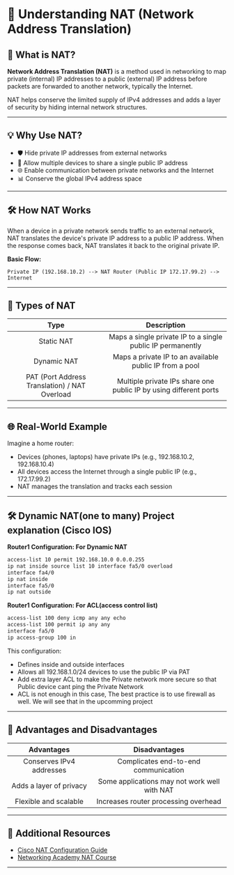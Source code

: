 # 📲 Understanding NAT (Network Address Translation)

## 📄 What is NAT?
**Network Address Translation (NAT)** is a method used in networking to map private (internal) IP addresses to a public (external) IP address before packets are forwarded to another network, typically the Internet.

NAT helps conserve the limited supply of IPv4 addresses and adds a layer of security by hiding internal network structures.

---

## 💡 Why Use NAT?
- 🛡️ Hide private IP addresses from external networks
- 🧬 Allow multiple devices to share a single public IP address
- 🌐 Enable communication between private networks and the Internet
- 📊 Conserve the global IPv4 address space

---

## 🛠️ How NAT Works
When a device in a private network sends traffic to an external network, NAT translates the device's private IP address to a public IP address. When the response comes back, NAT translates it back to the original private IP.

**Basic Flow:**
```
Private IP (192.168.10.2) --> NAT Router (Public IP 172.17.99.2) --> Internet
```

---

## 🔢 Types of NAT

| Type | Description |
|:----:|:-----------:|
| Static NAT | Maps a single private IP to a single public IP permanently |
| Dynamic NAT | Maps a private IP to an available public IP from a pool |
| PAT (Port Address Translation) / NAT Overload | Multiple private IPs share one public IP by using different ports |

---

## 🌐 Real-World Example

Imagine a home router:
- Devices (phones, laptops) have private IPs (e.g., 192.168.10.2, 192.168.10.4)
- All devices access the Internet through a single public IP (e.g., 172.17.99.2)
- NAT manages the translation and tracks each session

---

## 🛠️ Dynamic NAT(one to many) Project explanation (Cisco IOS)
**Router1 Configuration: For Dynamic NAT**
```bash
access-list 10 permit 192.168.10.0 0.0.0.255
ip nat inside source list 10 interface fa5/0 overload
interface fa4/0
ip nat inside
interface fa5/0
ip nat outside
```
**Router1 Configuration: For ACL(access control list)**
```bash
access-list 100 deny icmp any any echo
access-list 100 permit ip any any
interface fa5/0
ip access-group 100 in
```

This configuration:
- Defines inside and outside interfaces
- Allows all 192.168.1.0/24 devices to use the public IP via PAT
- Add extra layer ACL to make the Private network more secure so that Public device cant ping the Private Network
- ACL is not enough in this case, The best practice is to use firewall as well. We will see that in the upcomming project

---

## 🔗 Advantages and Disadvantages

| Advantages | Disadvantages |
|:----------:|:-------------:|
| Conserves IPv4 addresses | Complicates end-to-end communication |
| Adds a layer of privacy | Some applications may not work well with NAT |
| Flexible and scalable | Increases router processing overhead |

---

## 🔗 Additional Resources
- [Cisco NAT Configuration Guide](https://www.cisco.com/c/en/us/support/docs/ip/network-address-translation-nat/13772-12.html)
- [Networking Academy NAT Course](https://www.netacad.com/)

---
